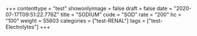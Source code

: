 +++
contenttype = "test"
showonlyimage = false
draft = false
date = "2020-07-17T09:51:22.776Z"
title = "SODIUM"
code = "SOD"
rate = "200"
hc = "100"
weight = 55603
categories = ["test-RENAL"]
tags = ["test-Electrolytes"]
+++

